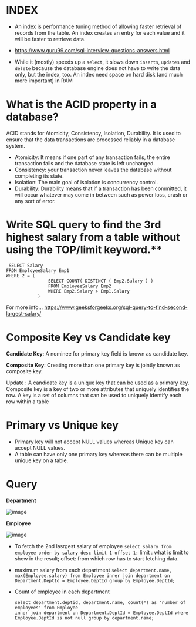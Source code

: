 # INDEX

- An index is performance tuning method of allowing faster retrieval of records from the table. An index creates an entry for
  each value and it will be faster to retrieve data.
  
 - https://www.guru99.com/sql-interview-questions-answers.html

- While it (mostly) speeds up a `select`, it slows down `inserts`, `updates` and `delete` because the database engine does
  not have to write the data only, but the index, too. An index need space on hard disk (and much more important) in RAM

# What is the ACID property in a database?

ACID stands for Atomicity, Consistency, Isolation, Durability. It is used to ensure that the data transactions are processed reliably in a database system. 

- Atomicity:  It means if one part of any transaction fails, the entire transaction fails and the database state is left unchanged.
- Consistency:  your transaction never leaves the database without completing its state.
- Isolation: The main goal of isolation is concurrency control.
- Durability: Durability means that if a transaction has been committed, it will occur whatever may come in between such as power loss, crash or any sort of error.


 # Write SQL query to find the 3rd highest salary from a table without using the TOP/limit keyword.**

```
 SELECT Salary
FROM EmployeeSalary Emp1
WHERE 2 = (
                SELECT COUNT( DISTINCT ( Emp2.Salary ) )
                FROM EmployeeSalary Emp2
                WHERE Emp2.Salary > Emp1.Salary
            )
 ```
 
 For more info... https://www.geeksforgeeks.org/sql-query-to-find-second-largest-salary/
 
 # Composite Key vs Candidate key 
 
**Candidate Key**: A nominee for primary key field is known as candidate key.

**Composite Key**: Creating more than one primary key is jointly known as composite key.

Update : A candidate key is a unique key that can be used as a primary key. Composite key is a key of two or more attributes that uniquely identifies the row. A key is a set of columns that can be used to uniquely identify each row within a table
 
 # Primary vs Unique key
 
- Primary key will not accept NULL values whereas Unique key can accept NULL values.
- A table can have only one primary key whereas there can be multiple unique key on a table.
 
# Query

**Department**

![image](https://user-images.githubusercontent.com/29571875/141671802-39c89c6a-9f3d-4903-aae9-b868568579a8.png)

**Employee**

![image](https://user-images.githubusercontent.com/29571875/141671818-88e41061-9a57-48f6-9402-d035d1436c53.png)

- To fetch the 2nd lasrgest salary of employee
   ```select salary from employee order by salary desc limit 1 offset 1;```
  limit : what is limit to show in the result;
  offset: from which row has to start fetching data.
  
- maximum salary from each department
 ```select department.name, max(Employee.salary) from Employee inner join department on Department.DeptId = Employee.DeptId group by Employee.DeptId;```
 
- Count of employee in each department
  ```
  select department.deptid, department.name, count(*) as 'number of employees' from Employee 
  inner join department on Department.DeptId = Employee.DeptId where Employee.DeptId is not null group by department.name;
  ```
